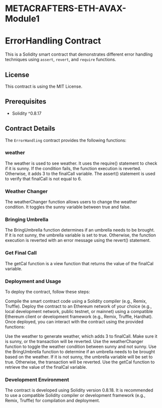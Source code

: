 # METACRAFTERS-ETH-AVAX-Module1
# ErrorHandling Contract

This is a Solidity smart contract that demonstrates different error handling techniques using `assert`, `revert`, and `require` functions.

## License

This contract is using the MIT License.

## Prerequisites

- Solidity ^0.8.17

## Contract Details

The `ErrorHandling` contract provides the following functions:

### weather
The weather is used to see weather. It uses the require() statement to check if it is sunny. If the condition fails, the function execution is reverted. Otherwise, it adds 3 to the finalCall variable. The assert() statement is used to verify that finalCall is not equal to 6.

### Weather Changer
The weatherChanger function allows users to change the weather condition. It toggles the sunny variable between true and false.

### Bringing Umbrella
The BringUmbrella function determines if an umbrella needs to be brought. If it is not sunny, the umbrella variable is set to true. Otherwise, the function execution is reverted with an error message using the revert() statement.

### Get Final Call
The getCal function is a view function that returns the value of the finalCal variable.

### Deployment and Usage
To deploy the contract, follow these steps:

Compile the smart contract code using a Solidity compiler (e.g., Remix, Truffle).
Deploy the contract to an Ethereum network of your choice (e.g., local development network, public testnet, or mainnet) using a compatible Ethereum client or development framework (e.g., Remix, Truffle, Hardhat).
Once deployed, you can interact with the contract using the provided functions:

Use the weather to generate weather, which adds 3 to finalCall. Make sure it is sunny, or the transaction will be reverted.
Use the weatherChanger function to toggle the weather condition between sunny and not sunny.
Use the BringUmbrella function to determine if an umbrella needs to be brought based on the weather. If it is not sunny, the umbrella variable will be set to true. Otherwise, the transaction will be reverted.
Use the getCal function to retrieve the value of the finalCal variable.

### Development Environment
The contract is developed using Solidity version 0.8.18. It is recommended to use a compatible Solidity compiler or development framework (e.g., Remix, Truffle) for compilation and deployment.



